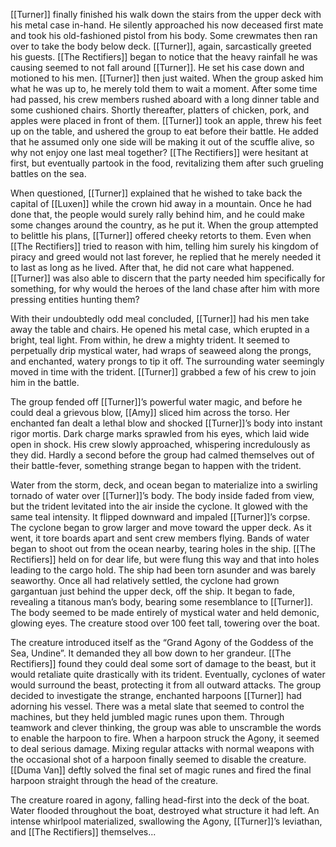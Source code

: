 [[Turner]] finally finished his walk down the stairs from the upper deck with his metal case in-hand. He silently approached his now deceased first mate and took his old-fashioned pistol from his body. Some crewmates then ran over to take the body below deck. [[Turner]], again, sarcastically greeted his guests. [[The Rectifiers]] began to notice that the heavy rainfall he was causing seemed to not fall around [[Turner]]. He set his case down and motioned to his men. [[Turner]] then just waited. When the group asked him what he was up to, he merely told them to wait a moment. After some time had passed, his crew members rushed aboard with a long dinner table and some cushioned chairs. Shortly thereafter, platters of chicken, pork, and apples were placed in front of them. [[Turner]] took an apple, threw his feet up on the table, and ushered the group to eat before their battle. He added that he assumed only one side will be making it out of the scuffle alive, so why not enjoy one last meal together? [[The Rectifiers]] were hesitant at first, but eventually partook in the food, revitalizing them after such grueling battles on the sea.

When questioned, [[Turner]] explained that he wished to take back the capital of [[Luxen]] while the crown hid away in a mountain. Once he had done that, the people would surely rally behind him, and he could make some changes around the country, as he put it. When the group attempted to belittle his plans, [[Turner]] offered cheeky retorts to them. Even when [[The Rectifiers]] tried to reason with him, telling him surely his kingdom of piracy and greed would not last forever, he replied that he merely needed it to last as long as he lived. After that, he did not care what happened. [[Turner]] was also able to discern that the party needed him specifically for something, for why would the heroes of the land chase after him with more pressing entities hunting them? 

With their undoubtedly odd meal concluded, [[Turner]] had his men take away the table and chairs. He opened his metal case, which erupted in a bright, teal light. From within, he drew a mighty trident. It seemed to perpetually drip mystical water, had wraps of seaweed along the prongs, and enchanted, watery prongs to tip it off. The surrounding water seemingly moved in time with the trident. [[Turner]] grabbed a few of his crew to join him in the battle. 

The group fended off [[Turner]]’s powerful water magic, and before he could deal a grievous blow, [[Amy]] sliced him across the torso. Her enchanted fan dealt a lethal blow and shocked [[Turner]]’s body into instant rigor mortis. Dark charge marks sprawled from his eyes, which laid wide open in shock. His crew slowly approached, whispering incredulously as they did. Hardly a second before the group had calmed themselves out of their battle-fever, something strange began to happen with the trident. 

Water from the storm, deck, and ocean began to materialize into a swirling tornado of water over [[Turner]]’s body. The body inside faded from view, but the trident levitated into the air inside the cyclone. It glowed with the same teal intensity. It flipped downward and impaled [[Turner]]’s corpse. The cyclone began to grow larger and move toward the upper deck. As it went, it tore boards apart and sent crew members flying. Bands of water began to shoot out from the ocean nearby, tearing holes in the ship. [[The Rectifiers]] held on for dear life, but were flung this way and that into holes leading to the cargo hold. The ship had been torn asunder and was barely seaworthy. Once all had relatively settled, the cyclone had grown gargantuan just behind the upper deck, off the ship. It began to fade, revealing a titanous man’s body, bearing some resemblance to [[Turner]]. The body seemed to be made entirely of mystical water and held demonic, glowing eyes. The creature stood over 100 feet tall, towering over the boat.  

The creature introduced itself as the “Grand Agony of the Goddess of the Sea, Undine”. It demanded they all bow down to her grandeur. [[The Rectifiers]] found they could deal some sort of damage to the beast, but it would retaliate quite drastically with its trident. Eventually, cyclones of water would surround the beast, protecting it from all outward attacks. The group decided to investigate the strange, enchanted harpoons [[Turner]] had adorning his vessel. There was a metal slate that seemed to control the machines, but they held jumbled magic runes upon them. Through teamwork and clever thinking, the group was able to unscramble the words to enable the harpoon to fire. When a harpoon struck the Agony, it seemed to deal serious damage. Mixing regular attacks with normal weapons with the occasional shot of a harpoon finally seemed to disable the creature. [[Duma Van]] deftly solved the final set of magic runes and fired the final harpoon straight through the head of the creature. 

The creature roared in agony, falling head-first into the deck of the boat. Water flooded throughout the boat, destroyed what structure it had left. An intense whirlpool materialized, swallowing the Agony, [[Turner]]’s leviathan, and [[The Rectifiers]] themselves...